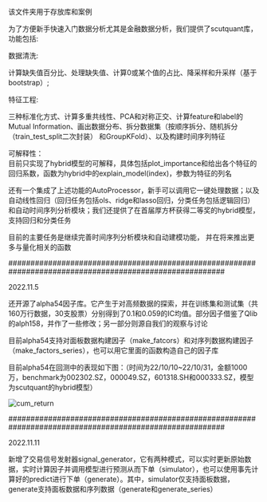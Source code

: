 该文件夹用于存放库和案例  


为了方便新手快速入门数据分析尤其是金融数据分析，我们提供了scutquant库，功能包括:  

数据清洗:  

  计算缺失值百分比、处理缺失值、计算0或某个值的占比、降采样和升采样（基于bootstrap）;  
  
特征工程:  

  三种标准化方式、计算多重共线性、PCA和对称正交、计算feature和label的Mutual Information、画出数据分布、拆分数据集（按顺序拆分、随机拆分（train_test_split二次封装）
  和GroupKFold）、以及构建时间序列特征
  
 可解释性：  
   目前只实现了hybrid模型的可解释，具体包括plot_importance和给出各个特征的回归系数，函数为hybrid中的explain_model(index)，参数为特征的列名
 
还有一个集成了上述功能的AutoProcessor，新手可以调用它一键处理数据；以及自动线性回归（回归任务包括ols、ridge和lasso回归，分类任务包括逻辑回归）和自动时间序列分析模块；我们还提供了在首届厚方杯获得二等奖的hybrid模型，支持回归和分类任务


目前的主要任务是继续完善时间序列分析模块和自动建模功能， 并在将来推出更多与量化相关的函数

#########################################################################################################
  
2022.11.5  

还开源了alpha54因子库。它产生于对高频数据的探索，并在训练集和测试集（共160万行数据，30支股票）分别得到了0.1和0.059的IC均值。部分因子借鉴了Qlib的alph158，并作了一些修改；另一部分则源自我们的观察与讨论

目前alpha54支持对面板数据构建因子（make_fatcors）和对序列数据构建因子（make_factors_series），也可以用它里面的函数构造自己的因子库

目前alpha54在回测中的表现如下图：（时间为22/10/10~22/10/31，金额1000万，benchmark为002302.SZ，000049.SZ，601318.SH和000333.SZ，模型为scutquant的hybrid模型）

![cum_return](https://user-images.githubusercontent.com/101194077/201241226-40738f9b-0876-45c9-a41b-c36c9eaf6daf.png)


#########################################################################################################

2022.11.11

新增了交易信号发射器signal_generator，它有两种模式，可以实时更新原始数据，实时计算因子并调用模型进行预测从而下单（simulator），也可以使用事先计算好的predict进行下单（generate）。其中，simulator仅支持面板数据，generate支持面板数据和序列数据（generate和generate_series）
